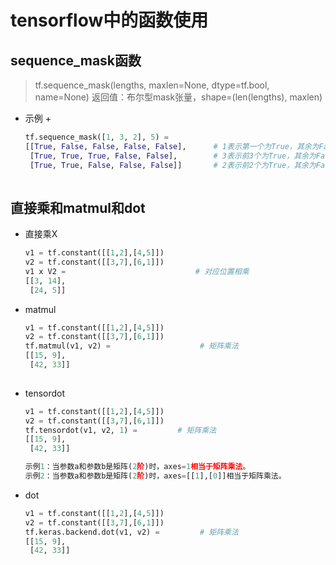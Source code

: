# tensorflow中的函数使用

## sequence_mask函数
> tf.sequence_mask(lengths, maxlen=None, dtype=tf.bool, name=None)
> 返回值：布尔型mask张量，shape=(len(lengths), maxlen)

+ 示例
	+ 
	```python
	tf.sequence_mask([1, 3, 2], 5) = 
	[[True, False, False, False, False],      # 1表示第一个为True，其余为False
	 [True, True, True, False, False],        # 3表示前3个为True，其余为False
	 [True, True, False, False, False]]       # 2表示前2个为True，其余为False
		
	```
## 直接乘和matmul和dot

+ 直接乘X
	
	```python
	v1 = tf.constant([[1,2],[4,5]])
	v2 = tf.constant([[3,7],[6,1]])
	v1 x V2 =                             # 对应位置相乘
	[[3, 14],
	 [24, 5]]
	
	```

+ matmul
	
	```python
	v1 = tf.constant([[1,2],[4,5]])
	v2 = tf.constant([[3,7],[6,1]])	
	tf.matmul(v1, v2) =                    # 矩阵乘法
	[[15, 9],
	 [42, 33]]
		
	```

+ tensordot
	
	```python
	v1 = tf.constant([[1,2],[4,5]])
	v2 = tf.constant([[3,7],[6,1]])
	tf.tensordot(v1, v2, 1) =         # 矩阵乘法
	[[15, 9],
	 [42, 33]]	
	
	示例1：当参数a和参数b是矩阵(2阶)时，axes=1相当于矩阵乘法。
	示例2：当参数a和参数b是矩阵(2阶)时，axes=[[1],[0]]相当于矩阵乘法。
	
	```

+ dot
	
	```python
	v1 = tf.constant([[1,2],[4,5]])
	v2 = tf.constant([[3,7],[6,1]])
	tf.keras.backend.dot(v1, v2) =         # 矩阵乘法
	[[15, 9],
	 [42, 33]]
	 
	```















































